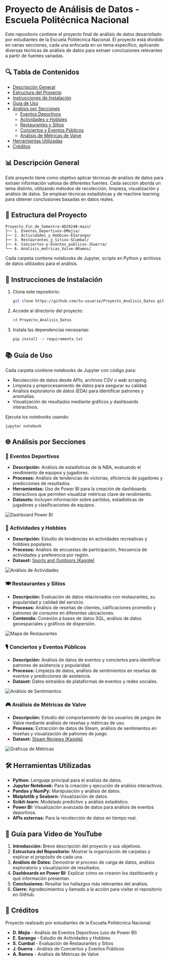 # Proyecto de Análisis de Datos - Escuela Politécnica Nacional

Este repositorio contiene el proyecto final de análisis de datos desarrollado por estudiantes de la Escuela Politécnica Nacional. El proyecto está dividido en varias secciones, cada una enfocada en un tema específico, aplicando diversas técnicas de análisis de datos para extraer conclusiones relevantes a partir de fuentes variadas.

## 🔍 Tabla de Contenidos
- [Descripción General](#descripción-general)
- [Estructura del Proyecto](#estructura-del-proyecto)
- [Instrucciones de Instalación](#instrucciones-de-instalación)
- [Guía de Uso](#guía-de-uso)
- [Análisis por Secciones](#análisis-por-secciones)
  - [Eventos Deportivos](#eventos-deportivos)
  - [Actividades y Hobbies](#actividades-y-hobbies)
  - [Restaurantes y Sitios](#restaurantes-y-sitios)
  - [Conciertos y Eventos Públicos](#conciertos-y-eventos-públicos)
  - [Análisis de Métricas de Valve](#análisis-de-métricas-de-valve)
- [Herramientas Utilizadas](#herramientas-utilizadas)
- [Créditos](#créditos)

## 📊 Descripción General

Este proyecto tiene como objetivo aplicar técnicas de análisis de datos para extraer información valiosa de diferentes fuentes. Cada sección aborda un tema distinto, utilizando métodos de recolección, limpieza, visualización y análisis de datos. Se emplean técnicas estadísticas y de machine learning para obtener conclusiones basadas en datos reales.

## 📁 Estructura del Proyecto

```
Proyecto_Fin_de_Semestre-AD2024B-main/
├── 1. Eventos_Deportivos-DMejia/
├── 2. Actividades_y_Hobbies-ESarango/
├── 3. Restaurantes_y_Sitios-SCumbal/
├── 4. Conciertos-y-Eventos_publicos-JGuerra/
└── 6. Analisis_metricas_Valve-ARamos/
```

Cada carpeta contiene notebooks de Jupyter, scripts en Python y archivos de datos utilizados para el análisis.

## 🚀 Instrucciones de Instalación

1. Clona este repositorio:
   ```bash
   git clone https://github.com/tu-usuario/Proyecto_Analisis_Datos.git
   ```
2. Accede al directorio del proyecto:
   ```bash
   cd Proyecto_Analisis_Datos
   ```
3. Instala las dependencias necesarias:
   ```bash
   pip install -r requirements.txt
   ```

## 📚 Guía de Uso

Cada carpeta contiene notebooks de Jupyter con código para:
- Recolección de datos desde APIs, archivos CSV o web scraping.
- Limpieza y preprocesamiento de datos para asegurar su calidad.
- Análisis exploratorio de datos (EDA) para identificar patrones y anomalías.
- Visualización de resultados mediante gráficos y dashboards interactivos.

Ejecuta los notebooks usando:
```bash
jupyter notebook
```

## 🌐 Análisis por Secciones

### 🏀 Eventos Deportivos
- **Descripción:** Análisis de estadísticas de la NBA, evaluando el rendimiento de equipos y jugadores.
- **Procesos:** Análisis de tendencias de victorias, eficiencia de jugadores y predicciones de resultados.
- **Herramientas:** Uso de Power BI para la creación de dashboards interactivos que permiten visualizar métricas clave de rendimiento.
- **Datasets:** Incluyen información sobre partidos, estadísticas de jugadores y clasificaciones de equipos.

![Dashboard Power BI](img/eventos_deportivos_dashboard.png)

### 🌸 Actividades y Hobbies
- **Descripción:** Estudio de tendencias en actividades recreativas y hobbies populares.
- **Procesos:** Análisis de encuestas de participación, frecuencia de actividades y preferencia por región.
- **Dataset:** [Sports and Outdoors (Kaggle)](https://www.kaggle.com/datasets/)

![Análisis de Actividades](img/actividades_hobbies_analisis.png)

### 🍽️ Restaurantes y Sitios
- **Descripción:** Evaluación de datos relacionados con restaurantes, su popularidad y calidad del servicio.
- **Procesos:** Análisis de reseñas de clientes, calificaciones promedio y patrones de consumo en diferentes ubicaciones.
- **Contenido:** Conexión a bases de datos SQL, análisis de datos geoespaciales y gráficos de dispersión.

![Mapa de Restaurantes](img/restaurantes_map.png)

### 🎙️ Conciertos y Eventos Públicos
- **Descripción:** Análisis de datos de eventos y conciertos para identificar patrones de asistencia y popularidad.
- **Procesos:** Limpieza de datos, análisis de sentimientos en reseñas de eventos y predicciones de asistencia.
- **Dataset:** Datos extraídos de plataformas de eventos y redes sociales.

![Análisis de Sentimientos](img/conciertos_sentimientos.png)

### 🎮 Análisis de Métricas de Valve
- **Descripción:** Estudio del comportamiento de los usuarios de juegos de Valve mediante análisis de reseñas y métricas de uso.
- **Procesos:** Extracción de datos de Steam, análisis de sentimientos en reseñas y visualización de patrones de juego.
- **Dataset:** [Steam Reviews (Kaggle)](https://www.kaggle.com/datasets/andrewmvd/steam-reviews)

![Gráficos de Métricas](img/valve_metricas.png)

## 🛠️ Herramientas Utilizadas

- **Python:** Lenguaje principal para el análisis de datos.
- **Jupyter Notebook:** Para la creación y ejecución de análisis interactivos.
- **Pandas y NumPy:** Manipulación y análisis de datos.
- **Matplotlib y Seaborn:** Visualización de datos.
- **Scikit-learn:** Modelado predictivo y análisis estadístico.
- **Power BI:** Visualización avanzada de datos para análisis de eventos deportivos.
- **APIs externas:** Para la recolección de datos en tiempo real.

## 🎥 Guía para Video de YouTube

1. **Introducción:** Breve descripción del proyecto y sus objetivos.
2. **Estructura del Repositorio:** Mostrar la organización de carpetas y explicar el propósito de cada una.
3. **Análisis de Datos:** Demostrar el proceso de carga de datos, análisis exploratorio y visualización de resultados.
4. **Dashboards en Power BI:** Explicar cómo se crearon los dashboards y qué información presentan.
5. **Conclusiones:** Resaltar los hallazgos más relevantes del análisis.
6. **Cierre:** Agradecimientos y llamado a la acción para visitar el repositorio en GitHub.

## 👥 Créditos

Proyecto realizado por estudiantes de la Escuela Politécnica Nacional:
- **D. Mejia** - Análisis de Eventos Deportivos (uso de Power BI)
- **E. Sarango** - Estudio de Actividades y Hobbies
- **S. Cumbal** - Evaluación de Restaurantes y Sitios
- **J. Guerra** - Análisis de Conciertos y Eventos Públicos
- **A. Ramos** - Análisis de Métricas de Valve
